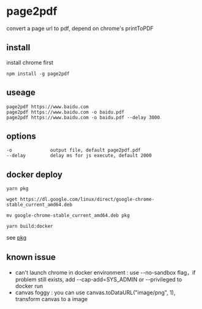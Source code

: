 # page2pdf

convert a page url to pdf, depend on chrome's printToPDF

## install

install chrome first

```
npm install -g page2pdf
```

## useage

```
page2pdf https://www.baidu.com
page2pdf https://www.baidu.com -o baidu.pdf
page2pdf https://www.baidu.com -o baidu.pdf --delay 3000
```

## options

```
-o              output file, default page2pdf.pdf
--delay         delay ms for js execute, default 2000
```

## docker deploy

```
yarn pkg

wget https://dl.google.com/linux/direct/google-chrome-stable_current_amd64.deb

mv google-chrome-stable_current_amd64.deb pkg

yarn build:docker
```

see [pkg](https://github.com/zeit/pkg)

## known issue

* can't launch chrome in docker environment : use --no-sandbox flag，if problem still exists, add --cap-add=SYS_ADMIN or --privileged to docker run
* canvas foggy : you can use canvas.toDataURL("image/png", 1), transform canvas to a image
